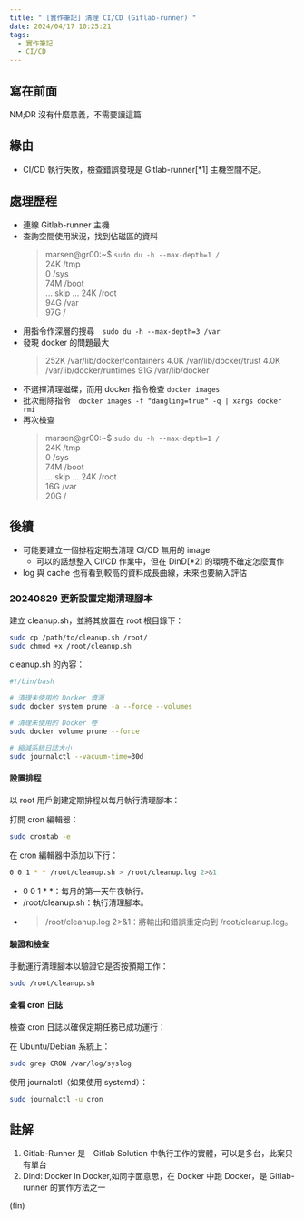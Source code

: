 ```yaml
---
title: " [實作筆記] 清理 CI/CD (Gitlab-runner) "
date: 2024/04/17 10:25:21
tags:
  - 實作筆記
  - CI/CD
---
```


## 寫在前面

NM;DR
沒有什麼意義，不需要讀這篇

## 緣由

- CI/CD 執行失敗，檢查錯誤發現是 Gitlab-runner[*1] 主機空間不足。  

## 處理歷程

- 連線 Gitlab-runner 主機
- 查詢空間使用狀況，找到佔磁區的資料
  > marsen@gr00:~$  `sudo du -h --max-depth=1 /`  
  > 24K /tmp  
  > 0 /sys  
  74M /boot  
  ... skip ...
  24K /root  
  94G /var  
  97G /
- 用指令作深層的搜尋　`sudo du -h --max-depth=3 /var`
- 發現 docker 的問題最大
  >  252K /var/lib/docker/containers
  > 4.0K /var/lib/docker/trust
  > 4.0K /var/lib/docker/runtimes
  > 91G /var/lib/docker
- 不選擇清理磁碟，而用 docker 指令檢查 `docker images`
- 批次刪除指令　`docker images -f "dangling=true" -q | xargs docker rmi`
- 再次檢查
  > marsen@gr00:~$  `sudo du -h --max-depth=1 /`  
  > 24K /tmp  
  > 0 /sys  
  74M /boot  
  ... skip ...
  24K /root  
  16G /var  
  20G /

## 後續

- 可能要建立一個排程定期去清理 CI/CD 無用的 image
  - 可以的話想整入 CI/CD 作業中，但在 DinD[*2] 的環境不確定怎麼實作
- log 與 cache 也有看到較高的資料成長曲線，未來也要納入評估

### 20240829 更新設置定期清理腳本

建立 cleanup.sh，並將其放置在 root 根目錄下：

```bash
sudo cp /path/to/cleanup.sh /root/
sudo chmod +x /root/cleanup.sh
```

cleanup.sh 的內容：

```bash
#!/bin/bash

# 清理未使用的 Docker 資源
sudo docker system prune -a --force --volumes

# 清理未使用的 Docker 卷
sudo docker volume prune --force

# 縮減系統日誌大小
sudo journalctl --vacuum-time=30d
```

#### 設置排程

以 root 用戶創建定期排程以每月執行清理腳本：

打開 cron 編輯器：

```bash
sudo crontab -e
```

在 cron 編輯器中添加以下行：

```bash
0 0 1 * * /root/cleanup.sh > /root/cleanup.log 2>&1
```

- 0 0 1 * *：每月的第一天午夜執行。
- /root/cleanup.sh：執行清理腳本。
- > /root/cleanup.log 2>&1：將輸出和錯誤重定向到 /root/cleanup.log。

#### 驗證和檢查

手動運行清理腳本以驗證它是否按預期工作：

```bash
sudo /root/cleanup.sh
```

#### 查看 cron 日誌

檢查 cron 日誌以確保定期任務已成功運行：

在 Ubuntu/Debian 系統上：

```bash
sudo grep CRON /var/log/syslog
```

使用 journalctl（如果使用 systemd）：

```bash
sudo journalctl -u cron
```

## 註解

1. Gitlab-Runner 是　Gitlab Solution 中執行工作的實體，可以是多台，此案只有單台
2. Dind: Docker In Docker,如同字面意思，在 Docker 中跑 Docker，是 Gitlab-runner 的實作方法之一

(fin)
